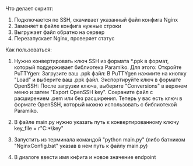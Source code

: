 Что делает скрипт:
1. Подключается по SSH, скачивает указанный файл конфига Nginx
2. Заменяет в файле конфига нужные строки
3. Выгружает файл обратно на сервер
4. Перезапускает Nginx, проверяет статус

Как пользоваться:
1. Нужно конвертировать ключ SSH из формата *.ppk в формат, который поддерживает библиотека Paramiko.
Для этого:
Откройте PuTTYgen:
Загрузите ваш .ppk файл:
В PuTTYgen нажмите на кнопку "Load" и выберите ваш .ppk файл.
Экспортируйте ключ в формате OpenSSH:
После загрузки ключа, выберите "Conversions" в верхнем меню и затем "Export OpenSSH key".
Сохраните файл с расширением .pem или без расширения.
Теперь у вас есть ключ в формате OpenSSH, который можно использовать с библиотекой Paramiko.

2. В файле main.py  нужно указать путь к конвертированному ключу key_file = r"C:\*\key"

3. Запустить из терминала командой "python main.py" (либо батником "NginxConfig.bat" указав в нем путь к файлу main.py)

4. В диалоге ввести имя кнфига и новое значение endpoint




